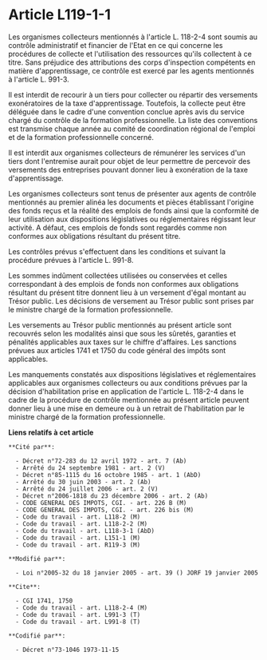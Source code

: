 # Article L119-1-1

Les organismes collecteurs mentionnés à l'article L. 118-2-4 sont soumis au contrôle administratif et financier de l'Etat en
ce qui concerne les procédures de collecte et l'utilisation des ressources qu'ils collectent à ce titre. Sans préjudice des
attributions des corps d'inspection compétents en matière d'apprentissage, ce contrôle est exercé par les agents mentionnés à
l'article L. 991-3.

Il est interdit de recourir à un tiers pour collecter ou répartir des versements exonératoires de la taxe d'apprentissage.
Toutefois, la collecte peut être déléguée dans le cadre d'une convention conclue après avis du service chargé du contrôle de
la formation professionnelle. La liste des conventions est transmise chaque année au comité de coordination régional de
l'emploi et de la formation professionnelle concerné.

Il est interdit aux organismes collecteurs de rémunérer les services d'un tiers dont l'entremise aurait pour objet de leur
permettre de percevoir des versements des entreprises pouvant donner lieu à exonération de la taxe d'apprentissage.

Les organismes collecteurs sont tenus de présenter aux agents de contrôle mentionnés au premier alinéa les documents et
pièces établissant l'origine des fonds reçus et la réalité des emplois de fonds ainsi que la conformité de leur utilisation
aux dispositions législatives ou réglementaires régissant leur activité. A défaut, ces emplois de fonds sont regardés comme
non conformes aux obligations résultant du présent titre.

Les contrôles prévus s'effectuent dans les conditions et suivant la procédure prévues à l'article L. 991-8.

Les sommes indûment collectées utilisées ou conservées et celles correspondant à des emplois de fonds non conformes aux
obligations résultant du présent titre donnent lieu à un versement d'égal montant au Trésor public. Les décisions de
versement au Trésor public sont prises par le ministre chargé de la formation professionnelle.

Les versements au Trésor public mentionnés au présent article sont recouvrés selon les modalités ainsi que sous les sûretés,
garanties et pénalités applicables aux taxes sur le chiffre d'affaires. Les sanctions prévues aux articles 1741 et 1750 du
code général des impôts sont applicables.

Les manquements constatés aux dispositions législatives et réglementaires applicables aux organismes collecteurs ou aux
conditions prévues par la décision d'habilitation prise en application de l'article L. 118-2-4 dans le cadre de la procédure
de contrôle mentionnée au présent article peuvent donner lieu à une mise en demeure ou à un retrait de l'habilitation par le
ministre chargé de la formation professionnelle.

**Liens relatifs à cet article**

	**Cité par**:

	  - Décret n°72-283 du 12 avril 1972 - art. 7 (Ab)
	  - Arrêté du 24 septembre 1981 - art. 2 (V)
	  - Décret n°85-1115 du 16 octobre 1985 - art. 1 (AbD)
	  - Arrêté du 30 juin 2003 - art. 2 (Ab)
	  - Arrêté du 24 juillet 2006 - art. 2 (V)
	  - Décret n°2006-1818 du 23 décembre 2006 - art. 2 (Ab)
	  - CODE GENERAL DES IMPOTS, CGI. - art. 226 B (M)
	  - CODE GENERAL DES IMPOTS, CGI. - art. 226 bis (M)
	  - Code du travail - art. L118-2 (M)
	  - Code du travail - art. L118-2-2 (M)
	  - Code du travail - art. L118-3-1 (AbD)
	  - Code du travail - art. L151-1 (M)
	  - Code du travail - art. R119-3 (M)

	**Modifié par**:

	  - Loi n°2005-32 du 18 janvier 2005 - art. 39 () JORF 19 janvier 2005

	**Cite**:

	  - CGI 1741, 1750
	  - Code du travail - art. L118-2-4 (M)
	  - Code du travail - art. L991-3 (T)
	  - Code du travail - art. L991-8 (T)

	**Codifié par**:

	  - Décret n°73-1046 1973-11-15
